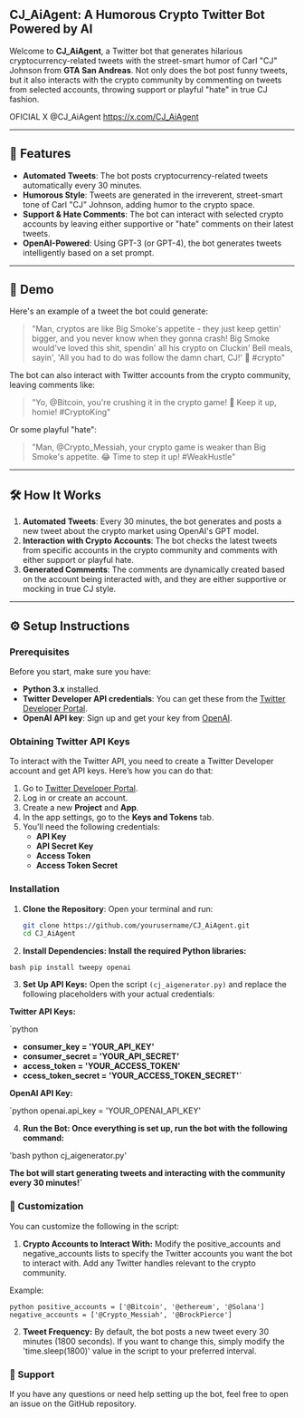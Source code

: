 ## CJ_AiAgent: A Humorous Crypto Twitter Bot Powered by AI

Welcome to **CJ_AiAgent**, a Twitter bot that generates hilarious cryptocurrency-related tweets with the street-smart humor of Carl "CJ" Johnson from **GTA San Andreas**. Not only does the bot post funny tweets, but it also interacts with the crypto community by commenting on tweets from selected accounts, throwing support or playful "hate" in true CJ fashion.

OFICIAL X @CJ_AiAgent 
https://x.com/CJ_AiAgent

---

## 🚀 Features

- **Automated Tweets**: The bot posts cryptocurrency-related tweets automatically every 30 minutes.
- **Humorous Style**: Tweets are generated in the irreverent, street-smart tone of Carl "CJ" Johnson, adding humor to the crypto space.
- **Support & Hate Comments**: The bot can interact with selected crypto accounts by leaving either supportive or "hate" comments on their latest tweets.
- **OpenAI-Powered**: Using GPT-3 (or GPT-4), the bot generates tweets intelligently based on a set prompt.

---

## 🎥 Demo

Here's an example of a tweet the bot could generate:

> "Man, cryptos are like Big Smoke's appetite - they just keep gettin' bigger, and you never know when they gonna crash! Big Smoke would've loved this shit, spendin' all his crypto on Cluckin' Bell meals, sayin', 'All you had to do was follow the damn chart, CJ!' 🚀 #crypto"

The bot can also interact with Twitter accounts from the crypto community, leaving comments like:

> "Yo, @Bitcoin, you're crushing it in the crypto game! 🚀 Keep it up, homie! #CryptoKing"

Or some playful "hate":

> "Man, @Crypto_Messiah, your crypto game is weaker than Big Smoke's appetite. 😂 Time to step it up! #WeakHustle"

---

## 🛠️ How It Works

1. **Automated Tweets**: Every 30 minutes, the bot generates and posts a new tweet about the crypto market using OpenAI's GPT model.
2. **Interaction with Crypto Accounts**: The bot checks the latest tweets from specific accounts in the crypto community and comments with either support or playful hate.
3. **Generated Comments**: The comments are dynamically created based on the account being interacted with, and they are either supportive or mocking in true CJ style.

---

## ⚙️ Setup Instructions

### Prerequisites

Before you start, make sure you have:

- **Python 3.x** installed.
- **Twitter Developer API credentials**: You can get these from the [Twitter Developer Portal](https://developer.twitter.com/).
- **OpenAI API key**: Sign up and get your key from [OpenAI](https://beta.openai.com/signup/).

### Obtaining Twitter API Keys

To interact with the Twitter API, you need to create a Twitter Developer account and get API keys. Here’s how you can do that:

1. Go to [Twitter Developer Portal](https://developer.twitter.com/).
2. Log in or create an account.
3. Create a new **Project** and **App**.
4. In the app settings, go to the **Keys and Tokens** tab.
5. You’ll need the following credentials:
   - **API Key**
   - **API Secret Key**
   - **Access Token**
   - **Access Token Secret**

### Installation

1. **Clone the Repository**:
   Open your terminal and run:
   ```bash
   git clone https://github.com/yourusername/CJ_AiAgent.git
   cd CJ_AiAgent

2. **Install Dependencies: Install the required Python libraries:**

`bash
pip install tweepy openai`


3. **Set Up API Keys:** Open the script `(cj_aigenerator.py)` and replace the following placeholders with your actual credentials:

**Twitter API Keys:**

`python
- **consumer_key = 'YOUR_API_KEY'**
- **consumer_secret = 'YOUR_API_SECRET'**
- **access_token = 'YOUR_ACCESS_TOKEN'**
- **ccess_token_secret = 'YOUR_ACCESS_TOKEN_SECRET'`**


**OpenAI API Key:**

`python
openai.api_key = 'YOUR_OPENAI_API_KEY'

4. **Run the Bot: Once everything is set up, run the bot with the following command:**

'bash
python cj_aigenerator.py'

**The bot will start generating tweets and interacting with the community every 30 minutes!`**

### 🔧 Customization
You can customize the following in the script:

1. **Crypto Accounts to Interact With:**
Modify the positive_accounts and negative_accounts lists to specify the Twitter accounts you want the bot to interact with. Add any Twitter handles relevant to the crypto community.

Example:

`python
positive_accounts = ['@Bitcoin', '@ethereum', '@Solana']
negative_accounts = ['@Crypto_Messiah', '@BrockPierce']`


2. **Tweet Frequency:**
By default, the bot posts a new tweet every 30 minutes (1800 seconds). If you want to change this, simply modify the 'time.sleep(1800)' value in the script to your preferred interval.

### 💬 Support
If you have any questions or need help setting up the bot, feel free to open an issue on the GitHub repository.

